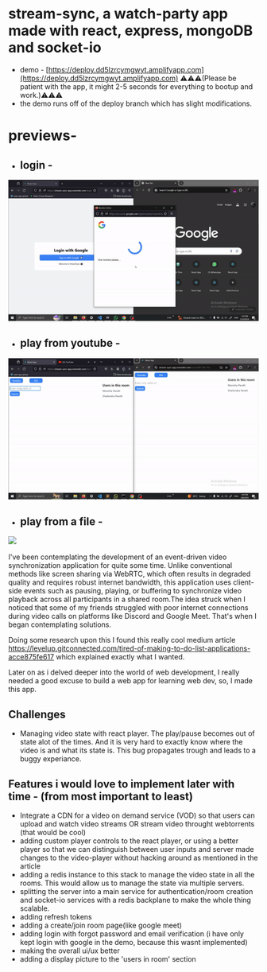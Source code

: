 # stream-sync, a watch-party app made with react, express, mongoDB and socket-io 

- demo - [https://deploy.dd5lzrcymgwyt.amplifyapp.com](https://deploy.dd5lzrcymgwyt.amplifyapp.com)
  ⚠️⚠️⚠️(Please be patient with the app, it might 2-5 seconds for everything to bootup and work.)⚠️⚠️⚠️
- the demo runs off of the deploy branch which has slight modifications.

# previews-

 - ## login - 
![](https://github.com/taketec/stream-sync/blob/main/previews/login.gif)


 - ## play from youtube - 
![](https://github.com/taketec/stream-sync/blob/main/previews/youtube.gif)


 - ## play from a file - 
![](https://github.com/taketec/stream-sync/blob/main/previews/file.gif)


I've been contemplating the development of an event-driven video synchronization application for quite some time. Unlike conventional methods like screen sharing via WebRTC, which often results in degraded quality and requires robust internet bandwidth, this application uses client-side events such as pausing, playing, or buffering to synchronize video playback across all participants in a shared room.The idea struck when I noticed that some of my friends struggled with poor internet connections during video calls on platforms like Discord and Google Meet. That's when I began contemplating solutions.

Doing some research upon this I found this really cool medium article https://levelup.gitconnected.com/tired-of-making-to-do-list-applications-acce875fe617 which explained exactly what I wanted.

Later on as i delved deeper into the world of web development, I really needed a good excuse to build a web app for learning web dev, so, I made this app.

## Challenges
- Managing video state with react player. The play/pause becomes out of state alot of the times. And it is very hard to exactly know where the video is and what its state is. This bug propagates trough and leads to a buggy experiance.
  

## Features i would love to implement later with time - (from most important to least)
- Integrate a CDN for a video on demand service (VOD) so that users can upload and watch video streams OR stream video throught webtorrents (that would be cool)
- adding custom player controls to the react player, or using a better player so that we can distinguish between user inputs and server made changes to the video-player without hacking around as mentioned in the article
- adding a redis instance to this stack to manage the video state in all the rooms. This would allow us to manage the state via multiple servers.
- splitting the server into a main service for authentication/room creation and socket-io services with a redis backplane to make the whole thing scalable.
- adding refresh tokens
- adding a create/join room page(like google meet)
- adding login with forgot password and email verification (i have only kept login with google in the demo, because this wasnt implemented)
- making the overall ui/ux better
- adding a display picture to the 'users in room' section
   

